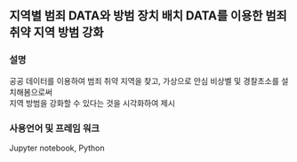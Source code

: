 ## 지역별 범죄 DATA와 방범 장치 배치 DATA를 이용한 범죄 취약 지역 방범 강화

### 설명
공공 데이터를 이용하여 범죄 취약 지역을 찾고, 가상으로 안심 비상벨 및 경찰초소를 설치해봄으로써<br>
지역 방범을 강화할 수 있다는 것을 시각화하여 제시<br>

### 사용언어 및 프레임 워크
Jupyter notebook, Python
